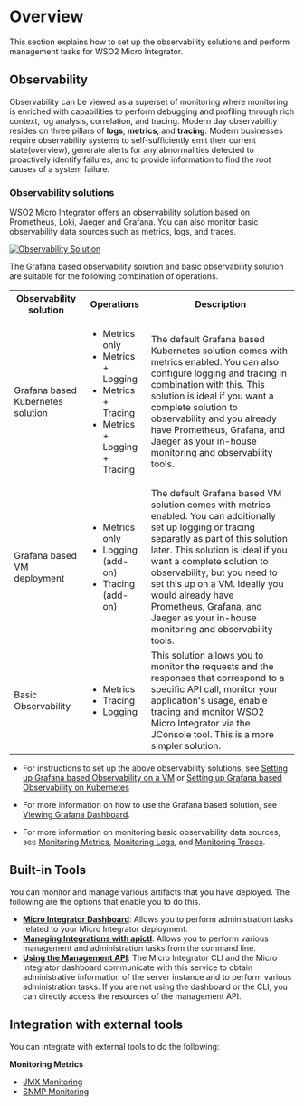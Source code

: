 # Overview

This section explains how to set up the observability solutions and perform management tasks for WSO2 Micro Integrator.

## Observability

Observability can be viewed as a superset of monitoring where monitoring is enriched with capabilities to perform debugging 
and profiling through rich context, log analysis, correlation, and tracing. Modern day observability resides on three pillars 
of **logs**, **metrics**, and **tracing**. Modern businesses require observability systems to self-sufficiently emit their current 
state(overview), generate alerts for any abnormalities detected to proactively identify failures, and to provide information to 
find the root causes of a system failure.

### Observability solutions

WSO2 Micro Integrator offers an observability solution based on Prometheus, Loki, Jaeger and Grafana. You can also monitor basic observability data sources such as metrics, logs, and traces.

[![Observability Solution]({{base_path}}/assets/img/observe/observability.png)]({{base_path}}/assets/img/observe/observability.png)

The Grafana based observability solution and basic observability solution are suitable for the following combination of operations.

<table>
    <tr>
        <th>Observability solution</th>
        <th>Operations</th>
        <th>Description</th>
    </tr>
    <tr>
        <td>Grafana based Kubernetes solution</td>
        <td>
            <ul>
                <li>Metrics only</li>
                <li>Metrics + Logging</li>
                <li>Metrics + Tracing</li>
                <li>Metrics + Logging + Tracing</li>
            </ul>
        </td>
        <td>The default Grafana based Kubernetes solution comes with metrics enabled. You can also configure logging and tracing in combination with this. This solution is ideal if you want a complete solution to observability and you already have Prometheus, Grafana, and Jaeger as your in-house monitoring and observability tools.</td>
    </tr>
    <tr>
        <td>Grafana based VM deployment</td>
        <td>
            <ul>
                <li>Metrics only</li>
                <li>Logging (add-on)</li>
                <li>Tracing (add-on)</li>
            </ul>
        </td>
        <td>The default Grafana based VM solution comes with metrics enabled. You can additionally set up logging or tracing separatly as part of this solution later. This solution is ideal if you want a complete solution to observability, but you need to set this up on a VM. Ideally you would already have Prometheus, Grafana, and Jaeger as your in-house monitoring and observability tools.</td>
    </tr>
    <tr>
        <td>Basic Observability</td>
        <td>
            <ul>
                <li>Metrics</li>
                <li>Tracing</li>
                <li>Logging</li>
            </ul>
        </td>
        <td>This solution allows you to monitor the requests and the responses that correspond to a specific API call, monitor your application's usage, enable tracing and monitor WSO2 Micro Integrator via the JConsole tool. This is a more simpler solution.</td>
    </tr>
</table>

* For instructions to set up the above observability solutions, see [Setting up Grafana based Observability on a VM](setting-up-cloud-native-observability-on-a-vm.md) or [Setting up Grafana based Observability on Kubernetes](setting-up-cloud-native-observability-in-kubernetes.md)

* For more information on how to use the Grafana based solution, see [Viewing Grafana Dashboard](viewing-cloud-native-observability-statistics.md).

* For more information on monitoring basic observability data sources, see [Monitoring Metrics](classic-observability-metrics/jmx-monitoring.md), [Monitoring Logs](classic-observability-logs/monitoring-logs.md), and [Monitoring Traces](classic-observability-traces/monitoring-with-opentelemetry-mi.md).

## Built-in Tools

You can monitor and manage various artifacts that you have deployed. The following are the options that enable you to do this.

- **[Micro Integrator Dashboard](working-with-monitoring-dashboard.md)**: Allows you to perform administration tasks related to your Micro Integrator deployment.
- **[Managing Integrations with apictl](managing-integrations-with-apictl.md)**: Allows you to perform various management and administration tasks from the command line.
- **[Using the Management API](working-with-management-api.md)**: The Micro Integrator CLI and the Micro Integrator dashboard communicate with this service to obtain administrative information of the server instance and to perform various administration tasks. If you are not using the dashboard or the CLI, you can directly access the resources of the management API.

## Integration with external tools

You can integrate with external tools to do the following:

**Monitoring Metrics**

- [JMX Monitoring](classic-observability-metrics/jmx-monitoring.md)
- [SNMP Monitoring](classic-observability-metrics/snmp-monitoring.md)
